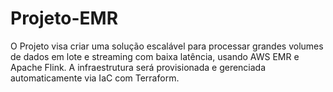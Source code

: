 # Projeto-EMR
O Projeto visa criar uma solução escalável para processar grandes volumes de dados em lote e streaming com baixa latência, usando AWS EMR e Apache Flink. A infraestrutura será provisionada e gerenciada automaticamente via IaC com Terraform.
